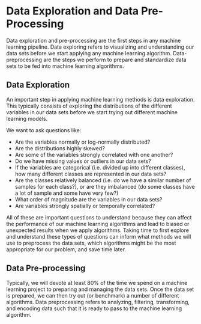 # Data Exploration and Data Pre-Processing

Data exploration and pre-processing are the first steps in any machine learning pipeline. Data exploring refers to visualizing and understanding
our data sets before we start applying any machine learning algorithm. Data-preprocessing are the steps we perform to prepare and standardize data
sets to be fed into machine learning algorithms.

## Data Exploration
An important step in applying machine learning methods is data exploration. This typically consists of exploring the distributions of the different 
variables in our data sets before we start trying out different machine learning models.

We want to ask questions like:
- Are the variables normally or log-normally distributed?
- Are the distributions highly skewed?
- Are some of the variables strongly correlated with one another?
- Do we have missing values or outliers in our data sets?
- If the variables are categorical (i.e. divided up into different classes), how many different classes are represented in our data sets?
- Are the classes relatively balanced (i.e. do we have a similar number of samples for each class?), or are they imbalanced (do some classes have
a lot of sample and some have very few?)
- What order of magnitude are the variables in our data sets?
- Are variables strongly spatially or temporally correlated?

All of these are important questions to understand because they can affect the performance of our machine learning algorithms and lead to biased or
unexpected results when we apply algorithms. Taking time to first explore and understand these types of questions can inform what methods we will 
use to preprocess the data sets, which algorithms might be the most appropriate for our problem, and save time later.

## Data Pre-processing
Typically, we will devote at least 80% of the time we spend on a machine learning project to preparing and managing the data sets. Once the 
data set is prepared, we can then try out (or benchmark) a number of different algorithms. Data preprocessing refers to analyzing, filtering, transforming,
and encoding data such that it is ready to pass to the machine learning algorithm.

